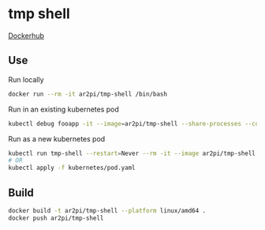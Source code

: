 # tmp shell

[Dockerhub](https://hub.docker.com/repository/docker/ar2pi/tmp-shell)

## Use

Run locally
```sh
docker run --rm -it ar2pi/tmp-shell /bin/bash
```

Run in an existing kubernetes pod
```sh
kubectl debug fooapp -it --image=ar2pi/tmp-shell --share-processes --copy-to=fooapp-debug
```

Run as a new kubernetes pod
```sh
kubectl run tmp-shell --restart=Never --rm -it --image ar2pi/tmp-shell -- /bin/bash
# OR
kubectl apply -f kubernetes/pod.yaml
```

## Build

```sh
docker build -t ar2pi/tmp-shell --platform linux/amd64 .
docker push ar2pi/tmp-shell
```
